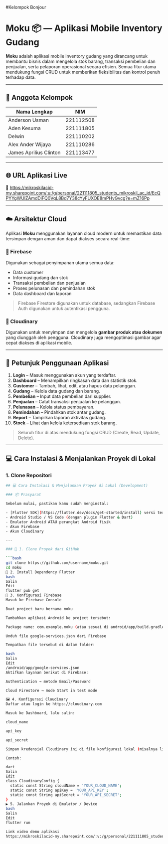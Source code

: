 #Kelompok Bonjour

# Moku 📦 — Aplikasi Mobile Inventory Gudang

**Moku** adalah aplikasi mobile inventory gudang yang dirancang untuk membantu bisnis dalam mengelola stok barang, transaksi pembelian dan penjualan, serta pelaporan operasional secara efisien. Semua fitur utama mendukung fungsi CRUD untuk memberikan fleksibilitas dan kontrol penuh terhadap data.

---

## 👥 Anggota Kelompok

| Nama Lengkap            | NIM       |
|-------------------------|-----------|
| Anderson Usman          | 221112508 |
| Aden Kesuma             | 221111805 |
| Delwin                  | 221110202 |
| Alex Ander Wijaya       | 221110286 |
| James Aprilius Clinton  | 221113477 |

---

## 🌐 URL Aplikasi Live

🔗 https://mikroskilacid-my.sharepoint.com/:u:/g/personal/221111805_students_mikroskil_ac_id/EcQPYYgWUlZAmdDiFQ0VqL8Bd7Y38cYyFUXOE8mPHvGvcg?e=mZ16Pp

---

## ☁️ Arsitektur Cloud

Aplikasi **Moku** menggunakan layanan cloud modern untuk memastikan data tersimpan dengan aman dan dapat diakses secara real-time:

### 🔸 Firebase
Digunakan sebagai penyimpanan utama semua data:
- Data customer
- Informasi gudang dan stok
- Transaksi pembelian dan penjualan
- Proses pelunasan dan pemindahan stok
- Data dashboard dan laporan

> Firebase Firestore digunakan untuk database, sedangkan Firebase Auth digunakan untuk autentikasi pengguna.

### 🔸 Cloudinary
Digunakan untuk menyimpan dan mengelola **gambar produk atau dokumen** yang diunggah oleh pengguna. Cloudinary juga mengoptimasi gambar agar cepat diakses di aplikasi mobile.

---

## 🚀 Petunjuk Penggunaan Aplikasi

1. **Login** – Masuk menggunakan akun yang terdaftar.
2. **Dashboard** – Menampilkan ringkasan data dan statistik stok.
3. **Customer** – Tambah, lihat, edit, atau hapus data pelanggan.
4. **Gudang** – Kelola data gudang dan barang.
5. **Pembelian** – Input data pembelian dari supplier.
6. **Penjualan** – Catat transaksi penjualan ke pelanggan.
7. **Pelunasan** – Kelola status pembayaran.
8. **Pemindahan** – Pindahkan stok antar gudang.
9. **Report** – Tampilkan laporan aktivitas gudang.
10. **Stock** – Lihat dan kelola ketersediaan stok barang.

> Seluruh fitur di atas mendukung fungsi CRUD (Create, Read, Update, Delete).

---

## 💻 Cara Instalasi & Menjalankan Proyek di Lokal

### 1. Clone Repositori

```bash
## 💻 Cara Instalasi & Menjalankan Proyek di Lokal (Development)

### 📦 Prasyarat

Sebelum mulai, pastikan kamu sudah menginstal:

- [Flutter SDK](https://flutter.dev/docs/get-started/install) versi terbaru
- Android Studio / VS Code (dengan plugin Flutter & Dart)
- Emulator Android ATAU perangkat Android fisik
- Akun Firebase
- Akun Cloudinary

---

### 🔧 1. Clone Proyek dari GitHub

```bash
git clone https://github.com/username/moku.git
cd moku
🔌 2. Install Dependency Flutter
bash
Salin
Edit
flutter pub get
🔑 3. Konfigurasi Firebase
Masuk ke Firebase Console

Buat project baru bernama moku

Tambahkan aplikasi Android ke project tersebut:

Package name: com.example.moku (atau sesuai di android/app/build.gradle)

Unduh file google-services.json dari Firebase

Tempatkan file tersebut di dalam folder:

bash
Salin
Edit
/android/app/google-services.json
Aktifkan layanan berikut di Firebase:

Authentication → metode Email/Password

Cloud Firestore → mode Start in test mode

🖼️ 4. Konfigurasi Cloudinary
Daftar atau login ke https://cloudinary.com

Masuk ke Dashboard, lalu salin:

cloud_name

api_key

api_secret

Simpan kredensial Cloudinary ini di file konfigurasi lokal (misalnya lib/config.dart) atau gunakan environment variable jika sudah setup .env

Contoh:

dart
Salin
Edit
class CloudinaryConfig {
  static const String cloudName = 'YOUR_CLOUD_NAME';
  static const String apiKey = 'YOUR_API_KEY';
  static const String apiSecret = 'YOUR_API_SECRET';
}
▶️ 5. Jalankan Proyek di Emulator / Device
bash
Salin
Edit
flutter run

Link video demo aplikasi
https://mikroskilacid-my.sharepoint.com/:v:/g/personal/221111805_students_mikroskil_ac_id/EYZb0LeJ391OiYlm6pmKT_IB5yujvId6J84zkillr7qeTA?e=T1kuxT
